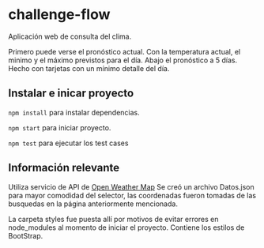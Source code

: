 # challenge-flow
Aplicación web de consulta del clima.

Primero puede verse el pronóstico actual. Con la temperatura actual, el minimo y el máximo previstos para el día.
Abajo el pronóstico a 5 días. Hecho con tarjetas con un mínimo detalle del día.

## Instalar e inicar proyecto

`npm install` para instalar dependencias.

`npm start`   para iniciar proyecto.

`npm test`    para ejecutar los test cases

## Información relevante

Utiliza servicio de API de [Open Weather Map](https://openweathermap.org/api)
Se creó un archivo Datos.json para mayor comodidad del selector, las coordenadas fueron tomadas de las busquedas en la página anteriormente mencionada.

La carpeta styles fue puesta allí por motivos de evitar errores en node_modules al momento de iniciar el proyecto. Contiene los estilos de BootStrap.
